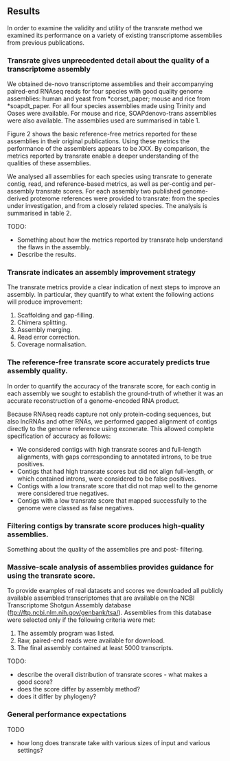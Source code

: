 ## Results

In order to examine the validity and utility of the transrate method we examined its performance on a variety of existing transcriptome assemblies from previous publications.

### Transrate gives unprecedented detail about the quality of a transcriptome assembly

We obtained de-novo transcriptome assemblies and their accompanying paired-end RNAseq reads for four species with good quality genome assemblies: human and yeast from *corset_paper; mouse and rice from *soapdt_paper. For all four species assemblies made using Trinity and Oases were available. For mouse and rice, SOAPdenovo-trans assemblies were also available. The assemblies used are summarised in table 1.

Figure 2 shows the basic reference-free metrics reported for these assemblies in their original publications. Using these metrics the performance of the assemblers appears to be XXX. By comparison, the metrics reported by transrate enable a deeper understanding of the qualities of these assemblies.

We analysed all assemblies for each species using transrate to generate contig, read, and reference-based metrics, as well as per-contig and per-assembly transrate scores. For each assembly two published genome-derived proterome references were provided to transrate: from the species under investigation, and from a closely related species. The analysis is summarised in table 2.

TODO:

- Something about how the metrics reported by transrate help understand the flaws in the assembly.
- Describe the results.

### Transrate indicates an assembly improvement strategy

The transrate metrics provide a clear indication of next steps to improve an assembly. In particular, they quantify to what extent the following actions will produce improvement:

1. Scaffolding and gap-filling.
2. Chimera splitting.
3. Assembly merging.
4. Read error correction.
5. Coverage normalisation.

### The reference-free transrate score accurately predicts true assembly quality.

In order to quantify the accuracy of the transrate score, for each contig in each assembly we sought to establish the ground-truth of whether it was an accurate reconstruction of a genome-encoded RNA product.

Because RNAseq reads capture not only protein-coding sequences, but also lncRNAs and other RNAs, we performed gapped alignment of contigs directly to the genome reference using exonerate. This allowed complete specification of accuracy as follows:

- We considered contigs with high transrate scores and full-length alignments, with gaps corresponding to annotated introns, to be true positives.
- Contigs that had high transrate scores but did not align full-length, or which contained introns, were considered to be false positives.
- Contigs with a low transrate score that did not map well to the genome were considered true negatives.
- Contigs with a low transrate score that mapped successfully to the genome were classed as false negatives.

### Filtering contigs by transrate score produces high-quality assemblies.

Something about the quality of the assemblies pre and post- filtering.

### Massive-scale analysis of assemblies provides guidance for using the transrate score.

To provide examples of real datasets and scores we downloaded all publicly available assembled transcriptomes that are available on the NCBI Transcriptome Shotgun Assembly database (ftp://ftp.ncbi.nlm.nih.gov/genbank/tsa/). Assemblies from this database were selected only if the following criteria were met:

1. The assembly program was listed.
2. Raw, paired-end reads were available for download.
3. The final assembly contained at least 5000 transcripts.

TODO:

- describe the overall distribution of transrate scores - what makes a good score?
- does the score differ by assembly method?
- does it differ by phylogeny?

### General performance expectations

TODO

- how long does transrate take with various sizes of input and various settings?
